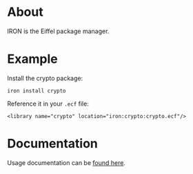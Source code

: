 About
=====

IRON is the Eiffel package manager.


Example
=======

Install the crypto package:

    iron install crypto

Reference it in your `.ecf` file:

    <library name="crypto" location="iron:crypto:crypto.ecf"/>


Documentation
=============

Usage documentation can be [found here](https://iron.eiffel.com/doc/#Package%20Repository%20vs%20Library%20Repository).
